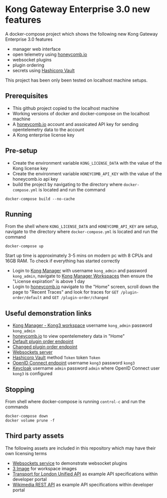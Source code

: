 # Kong Gateway Enterprise 3.0 new features

A docker-compose project which shows the following new Kong Gateway Enterprise 3.0 features
* manager web interface
* open telemetry using [honeycomb.io](https://honeycomb.io)
* websocket plugins
* plugin ordering
* secrets using [Hashicorp Vault](https://www.vaultproject.io/)

This project has been only been tested on localhost machine setups.

## Prerequisites

* This github project copied to the localhost machine
* Working versions of docker and docker-compose on the localhost machine
* A [honeycomb.io](https://honeycomb.io) account and assoicated API key for sending opentelemetry data to the account
* A Kong enterprise license key

## Pre-setup

* Create the environment variable ```KONG_LICENSE_DATA``` with the value of the Kong license key
* Create the environment variable ```HONEYCOMB_API_KEY``` with the value of the honeycomb.io api key
* build the project by navigating to the directory where ```docker-compose.yml``` is located and run the command
```
docker-compose build --no-cache
```
## Running

From the shell where ```KONG_LICENSE_DATA``` and ```HONEYCOMB_API_KEY``` are setup, navigate to the directory where ```docker-compose.yml``` is located and run the command
```
docker-compose up
```
Start up time is approximately 3-5 mins on modern pc with 8 CPUs and 16GB RAM. To check if everything has started correctly
* Login to [Kong Manager](http://localhost:8002/) with username ```kong_admin``` and password ```kong_admin```, navigate to [Kong Manager Workspaces](http://localhost:8002/overview) then ensure the "License expiration" is above 1 day
* Login to [honeycomb.io](https://honeycomb.io) navigate to the "Home" screen, scroll down the page to "Recent Traces" and look for traces for ```GET /plugin-order/default``` and ```GET /plugin-order/changed```

## Useful demonstration links

* [Kong Manager - Kong3 workspace](http://localhost:8002/kong3/dashboard) username ```kong_admin``` password ```kong_admin``` 
* [honeycomb.io](https://honeycomb.io) to view opentelemetery data in "Home"
* [Default plugin order endpoint](http://localhost:8000/plugin-order/default)
* [Changed plugin order endpoint](http://localhost:8000/plugin-order/changed)
* [Websockets server](http://localhost:9898)
* [Hashicorp Vault](http://localhost:8200) method ```Token``` token ```Token```
* [OpenID Connect endpoint](http://localhost:8000/secret/oidc) username ```kong3``` password ```kong3```
* [Keycloak](http://localhost:8080) username ```admin``` password ```admin``` where OpenID Connect user ```kong3``` is configured

## Stopping

From shell where docker-compose is running ```control-c``` and run the commands
```
docker-compose down
docker volume prune -f
```

## Third party assets

The following assets are included in this repository which may have their own licensing terms

* [Websockets service](https://github.com/mheap/websocket-spike-test) to demonstrate websocket plugins
* [3 Image](https://www.svgrepo.com/svg/7916/three) for workspace images
* [Transport for London Unified API](https://api.tfl.gov.uk) as example API specifications within developer portal
* [Wikimedia REST API](https://en.wikipedia.org/api/rest_v1/) as example API specifications within developer portal
